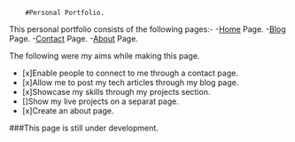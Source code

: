         #Personal Portfolio.

This personal portfolio consists of the following pages:-
-[Home](https://www.oduor.xyz/) Page.
-[Blog](https://www.oduor.xyz/blog.html) Page.
-[Contact](https://www.oduor.xyz/contact.html) Page.
-[About](https://www.oduor.xyz/about.html) Page.

The following were my aims while making this page.
- [x]Enable people to connect to me through a contact page.
- [x]Allow me to post my tech articles through my blog page.
- [x]Showcase my skills through my projects section.
- []Show my live projects on a separat page.
- [x]Create an about page.

###This page is still under development.
